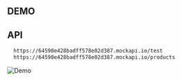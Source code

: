 ## DEMO

## API
```bash
  https://64590e428badff578e02d387.mockapi.io/test
  https://64590e428badff578e02d387.mockapi.io/products
```

![Demo](https://github.com/NguyenThanhNhut13/Moblie-device-programming/blob/main/Lab06/bai01/evidences/videoMinhChung.gif)